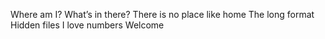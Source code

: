 Where am I?
What’s in there?
There is no place like home
The long format
Hidden files
 I love numbers
Welcome
